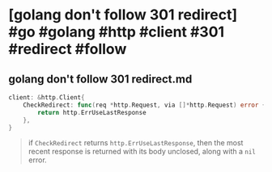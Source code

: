 # [golang don't follow 301 redirect] #go #golang #http #client #301 #redirect #follow

## golang don't follow 301 redirect.md

```go
client: &http.Client{
    CheckRedirect: func(req *http.Request, via []*http.Request) error {
        return http.ErrUseLastResponse
    },
}
```

> if `CheckRedirect` returns `http.ErrUseLastResponse`, then the most recent response is returned with its body unclosed, along with a `nil` error.

